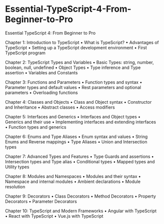 # Essential-TypeScript-4-From-Beginner-to-Pro

Essential TypeScript 4: From Beginner to Pro

Chapter 1:
Introduction to TypeScript
• What is TypeScript?
• Advantages of TypeScript
• Setting up a TypeScript development environment
• First TypeScript program

Chapter 2:
TypeScript Types and Variables
• Basic Types: string, number, boolean, null, undefined
• Object Types
• Type inference and Type assertion
• Variables and Constants

Chapter 3:
Functions and Parameters
• Function types and syntax
• Parameter types and default values
• Rest parameters and optional parameters
• Overloading functions

Chapter 4:
Classes and Objects
• Class and Object syntax
• Constructor and Inheritance
• Abstract classes
• Access modifiers

Chapter 5:
Interfaces and Generics
• Interfaces and Object types
• Generics and their use
• Implementing interfaces and extending interfaces
• Function types and generics

Chapter 6:
Enums and Type Aliases
• Enum syntax and values
• String Enums and Reverse mappings
• Type Aliases
• Union and Intersection types

Chapter 7:
Advanced Types and Features
• Type Guards and assertions
• Intersection types and Type alias
• Conditional types
• Mapped types and Utility types

Chapter 8:
Modules and Namespaces
• Modules and their syntax
• Namespace and internal modules
• Ambient declarations
• Module resolution

Chapter 9:
Decorators
• Class Decorators
• Method Decorators
• Property Decorators
• Parameter Decorators

Chapter 10:
TypeScript and Modern Frameworks
• Angular with TypeScript
• React with TypeScript
• Vue.js with TypeScript
